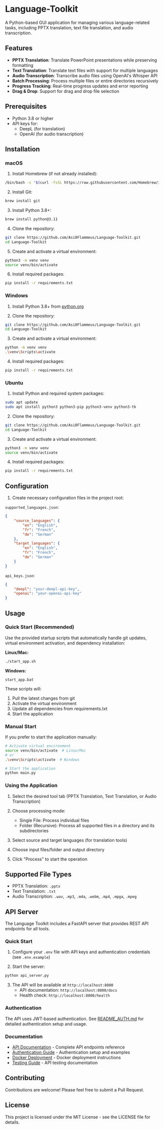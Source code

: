 
# Language-Toolkit

A Python-based GUI application for managing various language-related tasks, including PPTX translation, text file translation, and audio transcription.

## Features

- **PPTX Translation**: Translate PowerPoint presentations while preserving formatting
- **Text Translation**: Translate text files with support for multiple languages
- **Audio Transcription**: Transcribe audio files using OpenAI's Whisper API
- **Batch Processing**: Process multiple files or entire directories recursively
- **Progress Tracking**: Real-time progress updates and error reporting
- **Drag & Drop**: Support for drag and drop file selection

## Prerequisites

- Python 3.8 or higher
- API keys for:
  - DeepL (for translation)
  - OpenAI (for audio transcription)

## Installation

### macOS

1. Install Homebrew (if not already installed):
```bash
/bin/bash -c "$(curl -fsSL https://raw.githubusercontent.com/Homebrew/install/HEAD/install.sh)"
```

2. Install Git:
```bash
brew install git
```

3. Install Python 3.8+:
```bash
brew install python@3.11
```

4. Clone the repository:
```bash
git clone https://github.com/Asi0Flammeus/Language-Toolkit.git
cd Language-Toolkit
```

5. Create and activate a virtual environment:
```bash
python3 -m venv venv
source venv/bin/activate
```

6. Install required packages:
```bash
pip install -r requirements.txt
```

### Windows

1. Install Python 3.8+ from [python.org](https://www.python.org/downloads/)

2. Clone the repository:
```bash
git clone https://github.com/Asi0Flammeus/Language-Toolkit.git
cd Language-Toolkit
```

3. Create and activate a virtual environment:
```bash
python -m venv venv
.\venv\Scripts\activate
```

4. Install required packages:
```bash
pip install -r requirements.txt
```

### Ubuntu

1. Install Python and required system packages:
```bash
sudo apt update
sudo apt install python3 python3-pip python3-venv python3-tk
```

2. Clone the repository:
```bash
git clone https://github.com/Asi0Flammeus/Language-Toolkit.git
cd Language-Toolkit
```

3. Create and activate a virtual environment:
```bash
python3 -m venv venv
source venv/bin/activate
```

4. Install required packages:
```bash
pip install -r requirements.txt
```

## Configuration

1. Create necessary configuration files in the project root:

`supported_languages.json`:
```json
{
    "source_languages": {
        "en": "English",
        "fr": "French",
        "de": "German"
    },
    "target_languages": {
        "en": "English",
        "fr": "French",
        "de": "German"
    }
}
```

`api_keys.json`:
```json
{
    "deepl": "your-deepl-api-key",
    "openai": "your-openai-api-key"
}
```

## Usage

### Quick Start (Recommended)

Use the provided startup scripts that automatically handle git updates, virtual environment activation, and dependency installation:

**Linux/Mac:**
```bash
./start_app.sh
```

**Windows:**
```batch
start_app.bat
```

These scripts will:
1. Pull the latest changes from git
2. Activate the virtual environment
3. Update all dependencies from requirements.txt
4. Start the application

### Manual Start

If you prefer to start the application manually:
```bash
# Activate virtual environment
source venv/bin/activate  # Linux/Mac
# or
.\venv\Scripts\activate  # Windows

# Start the application
python main.py
```

### Using the Application

1. Select the desired tool tab (PPTX Translation, Text Translation, or Audio Transcription)

2. Choose processing mode:
   - Single File: Process individual files
   - Folder (Recursive): Process all supported files in a directory and its subdirectories

3. Select source and target languages (for translation tools)

4. Choose input files/folder and output directory

5. Click "Process" to start the operation

## Supported File Types

- PPTX Translation: `.pptx`
- Text Translation: `.txt`
- Audio Transcription: `.wav`, `.mp3`, `.m4a`, `.webm`, `.mp4`, `.mpga`, `.mpeg`

## API Server

The Language Toolkit includes a FastAPI server that provides REST API endpoints for all tools.

### Quick Start

1. Configure your `.env` file with API keys and authentication credentials (see `.env.example`)

2. Start the server:
```bash
python api_server.py
```

3. The API will be available at `http://localhost:8000`
   - API documentation: `http://localhost:8000/docs`
   - Health check: `http://localhost:8000/health`

### Authentication

The API uses JWT-based authentication. See [README_AUTH.md](README_AUTH.md) for detailed authentication setup and usage.

### Documentation

- [API Documentation](README_API.md) - Complete API endpoints reference
- [Authentication Guide](README_AUTH.md) - Authentication setup and examples
- [Docker Deployment](README_DOCKER.md) - Docker deployment instructions
- [Testing Guide](README_TESTING.md) - API testing documentation

## Contributing

Contributions are welcome! Please feel free to submit a Pull Request.

## License

This project is licensed under the MIT License - see the LICENSE file for details.
